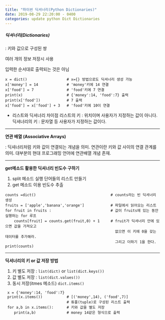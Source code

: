 ```yaml
---
title: "파이썬 딕셔너리(Python Dictionaries)"
date: 2019-08-29 22:20:00 - 0400
categories: update python Dict Dictionaries
---
```


##### 딕셔너리(Dictionaries)
 : 키와 값으로 구성된 쌍
 
   여러 개의 정보 저장시 사용
   
   입력한 순서대로 출력되는 것은 아님
   
```
x = dict()					# x={} 방법으로도 딕셔너리 생성 가능
x['money'] = 14				# 'money'키에 14 연결
x['food'] = 7				# 'food'키에 7 연결
print(x)					# {'money':14, 'food':7} 출력
print(x['food'])			# 7 출력
x['food'] = x['food'] + 3 	# 'food'키에 10이 연결

```

- 리스트와 딕셔너리 차이점
 리스트의 키 : 위치이며 사용자가 지정하는 값이 아니다.
 딕셔너리의 키 : 문자열 등 사용자가 지정하는 값이다.
 
- - -


**연관 배열 (Associative Arrays)**

: 딕셔너리처럼 키와 값이 연결되는 개념을 의미.
  연관이란 키와 값 사이의 연결 관계를 의미.
  대부분의 현대 프로그래밍 언어에 연관배열 개념 존재.
- - -

**get메소드 활용한 딕셔너리 빈도수 구하기**

1. split 메소드 실행 단어들의 리스트 만들기
2. get 메소드 이용 빈도수 추출

```
counts =dict()									# counts라는 빈 딕셔너리 생성
fruits = ['apple','banana','orange']			# 파일에서 읽어오는 리스트
for fruit in fruits :							# 값이 fruits에 있는 동안 실행하는 for 루프
	counts[fruit] = counts.get(fruit,0) + 1		# fruit가 딕셔너리 안에 있으면 값을 가져오고
    											  없으면 이 키에 0을 갖는 데이터를 추가해라.
                                                  그리고 더하기 1을 한다.
print(counts)

```

- - -

**딕셔너리의 키 or 값 저장 방법**
1. 키 별도 저장 : `list(dict)` or `list(dict.keys())`
2. 값 별도 저장 : `list(dict.values())`
3. 동시 저장(itmes 메소드) `dict.items()`
```
 x = {'money':14, 'food':7}
 print(x.items()) 			# [('money',14), ('food',7)]
 				  			# 튜플(tuple)로 구성된 리스트 출력
 for a,b in x.items():		# 키와 값을 별도 저장
 	print(a,b)				# money 14같은 형식으로 출력
```

